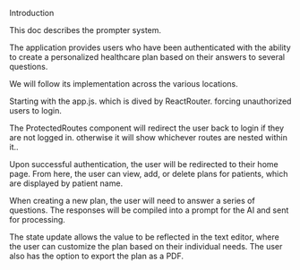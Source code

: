 Introduction

This doc describes the prompter system.

The application provides users who have been authenticated with the ability to create a personalized healthcare plan based on their answers to several questions.

We will follow its implementation across the various locations.

Starting with the app.js. which is dived by ReactRouter. forcing unauthorized users to login.

The ProtectedRoutes component will redirect the user back to login if they are not logged in. otherwise it will show whichever routes are nested within it..

Upon successful authentication, the user will be redirected to their home page. From here, the user can view, add, or delete plans for patients, which are displayed by patient name.

When creating a new plan, the user will need to answer a series of questions. The responses will be compiled into a prompt for the AI and sent for processing.

The state update allows the value to be reflected in the text editor, where the user can customize the plan based on their individual needs. The user also has the option to export the plan as a PDF.

